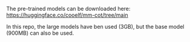 The pre-trained models can be downloaded here: https://huggingface.co/cooelf/mm-cot/tree/main

In this repo, the large models have ben used (3GB), but the base model (900MB) can also be used. 
